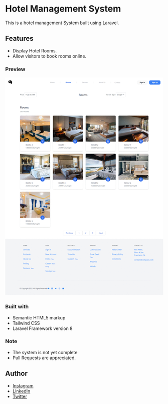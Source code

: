 # Hotel Management System

This is a hotel management System built using Laravel.

## Features
- Display Hotel Rooms.
- Allow visitors to book rooms online.


### Preview
![BookList Demo](public/img/hotel.gif)

### Built with

- Semantic HTML5 markup
- Tailwind CSS
- Laravel Framework version 8


### Note
- The system is not yet complete 
-  Pull Requests are appreciated.


## Author

- [Instagram](https://www.instagram.com/albert_sigsbert/)
- [LinkedIn](https://www.linkedin.com/in/albertsigsbert/)
- [Twitter](https://twitter.com/albert_sigsbert)
